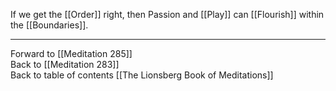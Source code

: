 If we get the [[Order]] right, then Passion and [[Play]] can [[Flourish]] within the [[Boundaries]]. 

___

Forward to [[Meditation 285]]  
Back to [[Meditation 283]]  
Back to table of contents [[The Lionsberg Book of Meditations]]  